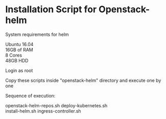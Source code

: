 # Installation Script for Openstack-helm

System requirements for helm

Ubuntu 16.04 <br/>
16GB of RAM <br/>
8 Cores <br/>
48GB HDD <br/>

Login as root 


Copy these scripts inside "openstack-helm" directory and execute one by one

Sequence of execution:

openstack-helm-repos.sh
deploy-kubernetes.sh	
install-helm.sh	
ingress-controller.sh


